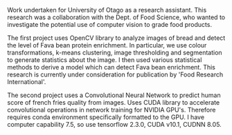 
Work undertaken for University of Otago as a research assistant. This research was a collaboration with the Dept. of Food Science, who wanted to investigate the potential use of computer vision to grade food products.

The first project uses OpenCV library to analyze images of bread and detect the level of Fava bean protein enrichment. In particular, we use colour transformations, k-means clustering, image thresholding and 
segmentation to generate statistics about the image. I then used various statistical methods to derive a model which can detect Fava bean enrichment. This research is currently under consideration 
for publication by 'Food Research International'.

The second project uses a Convolutional Neural Network to predict human score of french fries quality from images. Uses CUDA library to accelerate convolutional operations in network training for NVIDIA GPU's. 
Therefore requires conda environment specifically formatted to the GPU. I have computer capability 7.5, so use tensorflow 2.3.0, CUDA v10.1, CUDNN 8.05.
